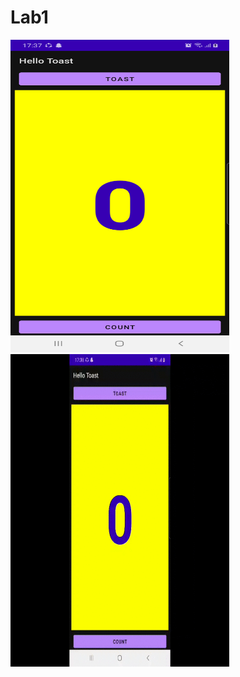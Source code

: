 # Lab1
<img src="./hellotost.png" alt="alt text" width="350" height="500">
<img src="./hellotost.gif" alt="alt text" width="350" height="500">

